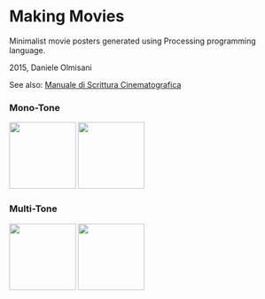 # Making Movies
Minimalist movie posters generated using Processing programming language.

2015, Daniele Olmisani

See also: [Manuale di Scrittura Cinematografica](https://github.com/mad4j/processing-movies/blob/master/manuale-di-programmazione-cinematografica/README.md)

### Mono-Tone
<img src="https://github.com/mad4j/processing-movies/blob/master/making-movies/hulk/hulk.png" width="120px">
<img src="https://github.com/mad4j/processing-movies/blob/master/making-movies/avatar/avatar.png" width="120px">

### Multi-Tone
<img src="https://github.com/mad4j/processing-movies/blob/master/making-movies/rush/rush.png" width="120px">
<img src="https://github.com/mad4j/processing-movies/blob/master/making-movies/from_dusk_till_dawn/from-dusk-till-dawn.png" width="120px">
